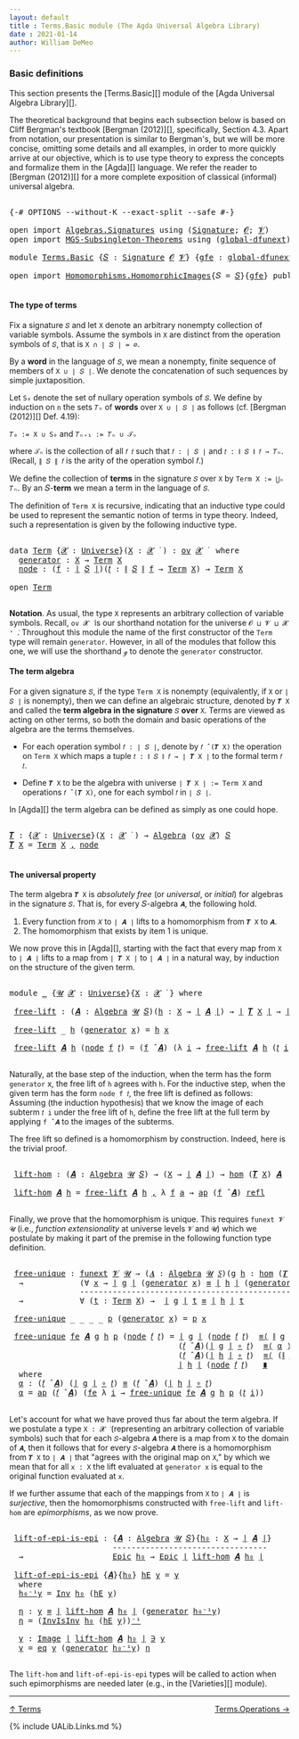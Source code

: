 ```yaml
---
layout: default
title : Terms.Basic module (The Agda Universal Algebra Library)
date : 2021-01-14
author: William DeMeo
---
```


### <a id="basic-definitions">Basic definitions</a>

This section presents the [Terms.Basic][] module of the [Agda Universal Algebra Library][].

The theoretical background that begins each subsection below is based on Cliff Bergman's textbook [Bergman (2012)][], specifically, Section 4.3.  Apart from notation, our presentation is similar to Bergman's, but we will be more concise, omitting some details and all examples, in order to more quickly arrive at our objective, which is to use type theory to express the concepts and formalize them in the [Agda][] language.  We refer the reader to [Bergman (2012)][] for a more complete exposition of classical (informal) universal algebra.

<pre class="Agda">

<a id="833" class="Symbol">{-#</a> <a id="837" class="Keyword">OPTIONS</a> <a id="845" class="Pragma">--without-K</a> <a id="857" class="Pragma">--exact-split</a> <a id="871" class="Pragma">--safe</a> <a id="878" class="Symbol">#-}</a>

<a id="883" class="Keyword">open</a> <a id="888" class="Keyword">import</a> <a id="895" href="Algebras.Signatures.html" class="Module">Algebras.Signatures</a> <a id="915" class="Keyword">using</a> <a id="921" class="Symbol">(</a><a id="922" href="Algebras.Signatures.html#1299" class="Function">Signature</a><a id="931" class="Symbol">;</a> <a id="933" href="Prelude.Preliminaries.html#6856" class="Generalizable">𝓞</a><a id="934" class="Symbol">;</a> <a id="936" href="Universes.html#262" class="Generalizable">𝓥</a><a id="937" class="Symbol">)</a>
<a id="939" class="Keyword">open</a> <a id="944" class="Keyword">import</a> <a id="951" href="MGS-Subsingleton-Theorems.html" class="Module">MGS-Subsingleton-Theorems</a> <a id="977" class="Keyword">using</a> <a id="983" class="Symbol">(</a><a id="984" href="MGS-Subsingleton-Theorems.html#3468" class="Function">global-dfunext</a><a id="998" class="Symbol">)</a>

<a id="1001" class="Keyword">module</a> <a id="1008" href="Terms.Basic.html" class="Module">Terms.Basic</a> <a id="1020" class="Symbol">{</a><a id="1021" href="Terms.Basic.html#1021" class="Bound">𝑆</a> <a id="1023" class="Symbol">:</a> <a id="1025" href="Algebras.Signatures.html#1299" class="Function">Signature</a> <a id="1035" href="Prelude.Preliminaries.html#6856" class="Generalizable">𝓞</a> <a id="1037" href="Universes.html#262" class="Generalizable">𝓥</a><a id="1038" class="Symbol">}</a> <a id="1040" class="Symbol">{</a><a id="1041" href="Terms.Basic.html#1041" class="Bound">gfe</a> <a id="1045" class="Symbol">:</a> <a id="1047" href="MGS-Subsingleton-Theorems.html#3468" class="Function">global-dfunext</a><a id="1061" class="Symbol">}</a> <a id="1063" class="Keyword">where</a>

<a id="1070" class="Keyword">open</a> <a id="1075" class="Keyword">import</a> <a id="1082" href="Homomorphisms.HomomorphicImages.html" class="Module">Homomorphisms.HomomorphicImages</a><a id="1113" class="Symbol">{</a><a id="1114" class="Argument">𝑆</a> <a id="1116" class="Symbol">=</a> <a id="1118" href="Terms.Basic.html#1021" class="Bound">𝑆</a><a id="1119" class="Symbol">}{</a><a id="1121" href="Terms.Basic.html#1041" class="Bound">gfe</a><a id="1124" class="Symbol">}</a> <a id="1126" class="Keyword">public</a>

</pre>

#### <a id="the-type-of-terms">The type of terms</a>

Fix a signature `𝑆` and let `X` denote an arbitrary nonempty collection of variable symbols. Assume the symbols in `X` are distinct from the operation symbols of `𝑆`, that is `X ∩ ∣ 𝑆 ∣ = ∅`.

By a **word** in the language of `𝑆`, we mean a nonempty, finite sequence of members of `X ∪ ∣ 𝑆 ∣`. We denote the concatenation of such sequences by simple juxtaposition.

Let `S₀` denote the set of nullary operation symbols of `𝑆`. We define by induction on `n` the sets `𝑇ₙ` of **words** over `X ∪ ∣ 𝑆 ∣` as follows (cf. [Bergman (2012)][] Def. 4.19):

`𝑇₀ := X ∪ S₀` and `𝑇ₙ₊₁ := 𝑇ₙ ∪ 𝒯ₙ`

where `𝒯ₙ` is the collection of all `𝑓 𝑡` such that `𝑓 : ∣ 𝑆 ∣` and `𝑡 : ∥ 𝑆 ∥ 𝑓 → 𝑇ₙ`. (Recall, `∥ 𝑆 ∥ 𝑓` is the arity of the operation symbol 𝑓.)

We define the collection of **terms** in the signature `𝑆` over `X` by `Term X := ⋃ₙ 𝑇ₙ`. By an 𝑆-**term** we mean a term in the language of `𝑆`.

The definition of `Term X` is recursive, indicating that an inductive type could be used to represent the semantic notion of terms in type theory. Indeed, such a representation is given by the following inductive type.

<pre class="Agda">

<a id="2317" class="Keyword">data</a> <a id="Term"></a><a id="2322" href="Terms.Basic.html#2322" class="Datatype">Term</a> <a id="2327" class="Symbol">{</a><a id="2328" href="Terms.Basic.html#2328" class="Bound">𝓧</a> <a id="2330" class="Symbol">:</a> <a id="2332" href="Agda.Primitive.html#423" class="Function">Universe</a><a id="2340" class="Symbol">}(</a><a id="2342" href="Terms.Basic.html#2342" class="Bound">X</a> <a id="2344" class="Symbol">:</a> <a id="2346" href="Terms.Basic.html#2328" class="Bound">𝓧</a> <a id="2348" href="Universes.html#403" class="Function Operator">̇</a> <a id="2350" class="Symbol">)</a> <a id="2352" class="Symbol">:</a> <a id="2354" href="Algebras.Products.html#1918" class="Function">ov</a> <a id="2357" href="Terms.Basic.html#2328" class="Bound">𝓧</a> <a id="2359" href="Universes.html#403" class="Function Operator">̇</a>  <a id="2362" class="Keyword">where</a>
  <a id="Term.generator"></a><a id="2370" href="Terms.Basic.html#2370" class="InductiveConstructor">generator</a> <a id="2380" class="Symbol">:</a> <a id="2382" href="Terms.Basic.html#2342" class="Bound">X</a> <a id="2384" class="Symbol">→</a> <a id="2386" href="Terms.Basic.html#2322" class="Datatype">Term</a> <a id="2391" href="Terms.Basic.html#2342" class="Bound">X</a>
  <a id="Term.node"></a><a id="2395" href="Terms.Basic.html#2395" class="InductiveConstructor">node</a> <a id="2400" class="Symbol">:</a> <a id="2402" class="Symbol">(</a><a id="2403" href="Terms.Basic.html#2403" class="Bound">f</a> <a id="2405" class="Symbol">:</a> <a id="2407" href="Prelude.Preliminaries.html#12379" class="Function Operator">∣</a> <a id="2409" href="Terms.Basic.html#1021" class="Bound">𝑆</a> <a id="2411" href="Prelude.Preliminaries.html#12379" class="Function Operator">∣</a><a id="2412" class="Symbol">)(</a><a id="2414" href="Terms.Basic.html#2414" class="Bound">𝑡</a> <a id="2416" class="Symbol">:</a> <a id="2418" href="Prelude.Preliminaries.html#12457" class="Function Operator">∥</a> <a id="2420" href="Terms.Basic.html#1021" class="Bound">𝑆</a> <a id="2422" href="Prelude.Preliminaries.html#12457" class="Function Operator">∥</a> <a id="2424" href="Terms.Basic.html#2403" class="Bound">f</a> <a id="2426" class="Symbol">→</a> <a id="2428" href="Terms.Basic.html#2322" class="Datatype">Term</a> <a id="2433" href="Terms.Basic.html#2342" class="Bound">X</a><a id="2434" class="Symbol">)</a> <a id="2436" class="Symbol">→</a> <a id="2438" href="Terms.Basic.html#2322" class="Datatype">Term</a> <a id="2443" href="Terms.Basic.html#2342" class="Bound">X</a>

<a id="2446" class="Keyword">open</a> <a id="2451" href="Terms.Basic.html#2322" class="Module">Term</a>

</pre>

**Notation**. As usual, the type `X` represents an arbitrary collection of variable symbols. Recall, `ov 𝓧 ̇` is our shorthand notation for the universe `𝓞 ⊔ 𝓥 ⊔ 𝓧 ⁺ ̇`.  Throughout this module the name of the first constructor of the `Term` type will remain `generator`. However, in all of the modules that follow this one, we will use the shorthand `ℊ` to denote the `generator` constructor.



#### <a id="the-term-algebra">The term algebra</a>

For a given signature `𝑆`, if the type `Term X` is nonempty (equivalently, if `X` or `∣ 𝑆 ∣` is nonempty), then we can define an algebraic structure, denoted by `𝑻 X` and called the **term algebra in the signature** `𝑆` **over** `X`.  Terms are viewed as acting on other terms, so both the domain and basic operations of the algebra are the terms themselves.

* For each operation symbol `𝑓 : ∣ 𝑆 ∣`, denote by `𝑓 ̂ (𝑻 X)` the operation on `Term X` which maps a tuple `𝑡 : ∥ 𝑆 ∥ 𝑓 → ∣ 𝑻 X ∣` to the formal term `𝑓 𝑡`.

* Define `𝑻 X` to be the algebra with universe `∣ 𝑻 X ∣ := Term X` and operations `𝑓 ̂ (𝑻 X)`, one for each symbol `𝑓` in `∣ 𝑆 ∣`.

In [Agda][] the term algebra can be defined as simply as one could hope.

<pre class="Agda">

<a id="𝑻"></a><a id="3657" href="Terms.Basic.html#3657" class="Function">𝑻</a> <a id="3659" class="Symbol">:</a> <a id="3661" class="Symbol">{</a><a id="3662" href="Terms.Basic.html#3662" class="Bound">𝓧</a> <a id="3664" class="Symbol">:</a> <a id="3666" href="Agda.Primitive.html#423" class="Function">Universe</a><a id="3674" class="Symbol">}(</a><a id="3676" href="Terms.Basic.html#3676" class="Bound">X</a> <a id="3678" class="Symbol">:</a> <a id="3680" href="Terms.Basic.html#3662" class="Bound">𝓧</a> <a id="3682" href="Universes.html#403" class="Function Operator">̇</a> <a id="3684" class="Symbol">)</a> <a id="3686" class="Symbol">→</a> <a id="3688" href="Algebras.Algebras.html#694" class="Function">Algebra</a> <a id="3696" class="Symbol">(</a><a id="3697" href="Algebras.Products.html#1918" class="Function">ov</a> <a id="3700" href="Terms.Basic.html#3662" class="Bound">𝓧</a><a id="3701" class="Symbol">)</a> <a id="3703" href="Terms.Basic.html#1021" class="Bound">𝑆</a>
<a id="3705" href="Terms.Basic.html#3657" class="Function">𝑻</a> <a id="3707" href="Terms.Basic.html#3707" class="Bound">X</a> <a id="3709" class="Symbol">=</a> <a id="3711" href="Terms.Basic.html#2322" class="Datatype">Term</a> <a id="3716" href="Terms.Basic.html#3707" class="Bound">X</a> <a id="3718" href="Prelude.Preliminaries.html#11707" class="InductiveConstructor Operator">,</a> <a id="3720" href="Terms.Basic.html#2395" class="InductiveConstructor">node</a>

</pre>



#### <a id="the-universal-property">The universal property</a>

The term algebra `𝑻 X` is *absolutely free* (or *universal*, or *initial*) for algebras in the signature `𝑆`. That is, for every 𝑆-algebra `𝑨`, the following hold.

1. Every function from `𝑋` to `∣ 𝑨 ∣` lifts to a homomorphism from `𝑻 X` to `𝑨`.
2. The homomorphism that exists by item 1 is unique.

We now prove this in [Agda][], starting with the fact that every map from `X` to `∣ 𝑨 ∣` lifts to a map from `∣ 𝑻 X ∣` to `∣ 𝑨 ∣` in a natural way, by induction on the structure of the given term.

<pre class="Agda">

<a id="4316" class="Keyword">module</a> <a id="4323" href="Terms.Basic.html#4323" class="Module">_</a> <a id="4325" class="Symbol">{</a><a id="4326" href="Terms.Basic.html#4326" class="Bound">𝓤</a> <a id="4328" href="Terms.Basic.html#4328" class="Bound">𝓧</a> <a id="4330" class="Symbol">:</a> <a id="4332" href="Agda.Primitive.html#423" class="Function">Universe</a><a id="4340" class="Symbol">}{</a><a id="4342" href="Terms.Basic.html#4342" class="Bound">X</a> <a id="4344" class="Symbol">:</a> <a id="4346" href="Terms.Basic.html#4328" class="Bound">𝓧</a> <a id="4348" href="Universes.html#403" class="Function Operator">̇</a> <a id="4350" class="Symbol">}</a> <a id="4352" class="Keyword">where</a>

 <a id="4360" href="Terms.Basic.html#4360" class="Function">free-lift</a> <a id="4370" class="Symbol">:</a> <a id="4372" class="Symbol">(</a><a id="4373" href="Terms.Basic.html#4373" class="Bound">𝑨</a> <a id="4375" class="Symbol">:</a> <a id="4377" href="Algebras.Algebras.html#694" class="Function">Algebra</a> <a id="4385" href="Terms.Basic.html#4326" class="Bound">𝓤</a> <a id="4387" href="Terms.Basic.html#1021" class="Bound">𝑆</a><a id="4388" class="Symbol">)(</a><a id="4390" href="Terms.Basic.html#4390" class="Bound">h</a> <a id="4392" class="Symbol">:</a> <a id="4394" href="Terms.Basic.html#4342" class="Bound">X</a> <a id="4396" class="Symbol">→</a> <a id="4398" href="Prelude.Preliminaries.html#12379" class="Function Operator">∣</a> <a id="4400" href="Terms.Basic.html#4373" class="Bound">𝑨</a> <a id="4402" href="Prelude.Preliminaries.html#12379" class="Function Operator">∣</a><a id="4403" class="Symbol">)</a> <a id="4405" class="Symbol">→</a> <a id="4407" href="Prelude.Preliminaries.html#12379" class="Function Operator">∣</a> <a id="4409" href="Terms.Basic.html#3657" class="Function">𝑻</a> <a id="4411" href="Terms.Basic.html#4342" class="Bound">X</a> <a id="4413" href="Prelude.Preliminaries.html#12379" class="Function Operator">∣</a> <a id="4415" class="Symbol">→</a> <a id="4417" href="Prelude.Preliminaries.html#12379" class="Function Operator">∣</a> <a id="4419" href="Terms.Basic.html#4373" class="Bound">𝑨</a> <a id="4421" href="Prelude.Preliminaries.html#12379" class="Function Operator">∣</a>

 <a id="4425" href="Terms.Basic.html#4360" class="Function">free-lift</a> <a id="4435" class="Symbol">_</a> <a id="4437" href="Terms.Basic.html#4437" class="Bound">h</a> <a id="4439" class="Symbol">(</a><a id="4440" href="Terms.Basic.html#2370" class="InductiveConstructor">generator</a> <a id="4450" href="Terms.Basic.html#4450" class="Bound">x</a><a id="4451" class="Symbol">)</a> <a id="4453" class="Symbol">=</a> <a id="4455" href="Terms.Basic.html#4437" class="Bound">h</a> <a id="4457" href="Terms.Basic.html#4450" class="Bound">x</a>

 <a id="4461" href="Terms.Basic.html#4360" class="Function">free-lift</a> <a id="4471" href="Terms.Basic.html#4471" class="Bound">𝑨</a> <a id="4473" href="Terms.Basic.html#4473" class="Bound">h</a> <a id="4475" class="Symbol">(</a><a id="4476" href="Terms.Basic.html#2395" class="InductiveConstructor">node</a> <a id="4481" href="Terms.Basic.html#4481" class="Bound">f</a> <a id="4483" href="Terms.Basic.html#4483" class="Bound">𝑡</a><a id="4484" class="Symbol">)</a> <a id="4486" class="Symbol">=</a> <a id="4488" class="Symbol">(</a><a id="4489" href="Terms.Basic.html#4481" class="Bound">f</a> <a id="4491" href="Algebras.Algebras.html#2991" class="Function Operator">̂</a> <a id="4493" href="Terms.Basic.html#4471" class="Bound">𝑨</a><a id="4494" class="Symbol">)</a> <a id="4496" class="Symbol">(λ</a> <a id="4499" href="Terms.Basic.html#4499" class="Bound">i</a> <a id="4501" class="Symbol">→</a> <a id="4503" href="Terms.Basic.html#4360" class="Function">free-lift</a> <a id="4513" href="Terms.Basic.html#4471" class="Bound">𝑨</a> <a id="4515" href="Terms.Basic.html#4473" class="Bound">h</a> <a id="4517" class="Symbol">(</a><a id="4518" href="Terms.Basic.html#4483" class="Bound">𝑡</a> <a id="4520" href="Terms.Basic.html#4499" class="Bound">i</a><a id="4521" class="Symbol">))</a>

</pre>

Naturally, at the base step of the induction, when the term has the form `generator`
x, the free lift of `h` agrees with `h`.  For the inductive step, when the
given term has the form `node f 𝑡`, the free lift is defined as
follows: Assuming (the induction hypothesis) that we know the image of each
subterm `𝑡 i` under the free lift of `h`, define the free lift at the
full term by applying `f ̂ 𝑨` to the images of the subterms.

The free lift so defined is a homomorphism by construction. Indeed, here is the trivial proof.

<pre class="Agda">

 <a id="5080" href="Terms.Basic.html#5080" class="Function">lift-hom</a> <a id="5089" class="Symbol">:</a> <a id="5091" class="Symbol">(</a><a id="5092" href="Terms.Basic.html#5092" class="Bound">𝑨</a> <a id="5094" class="Symbol">:</a> <a id="5096" href="Algebras.Algebras.html#694" class="Function">Algebra</a> <a id="5104" href="Terms.Basic.html#4326" class="Bound">𝓤</a> <a id="5106" href="Terms.Basic.html#1021" class="Bound">𝑆</a><a id="5107" class="Symbol">)</a> <a id="5109" class="Symbol">→</a> <a id="5111" class="Symbol">(</a><a id="5112" href="Terms.Basic.html#4342" class="Bound">X</a> <a id="5114" class="Symbol">→</a> <a id="5116" href="Prelude.Preliminaries.html#12379" class="Function Operator">∣</a> <a id="5118" href="Terms.Basic.html#5092" class="Bound">𝑨</a> <a id="5120" href="Prelude.Preliminaries.html#12379" class="Function Operator">∣</a><a id="5121" class="Symbol">)</a> <a id="5123" class="Symbol">→</a> <a id="5125" href="Homomorphisms.Basic.html#2270" class="Function">hom</a> <a id="5129" class="Symbol">(</a><a id="5130" href="Terms.Basic.html#3657" class="Function">𝑻</a> <a id="5132" href="Terms.Basic.html#4342" class="Bound">X</a><a id="5133" class="Symbol">)</a> <a id="5135" href="Terms.Basic.html#5092" class="Bound">𝑨</a>

 <a id="5139" href="Terms.Basic.html#5080" class="Function">lift-hom</a> <a id="5148" href="Terms.Basic.html#5148" class="Bound">𝑨</a> <a id="5150" href="Terms.Basic.html#5150" class="Bound">h</a> <a id="5152" class="Symbol">=</a> <a id="5154" href="Terms.Basic.html#4360" class="Function">free-lift</a> <a id="5164" href="Terms.Basic.html#5148" class="Bound">𝑨</a> <a id="5166" href="Terms.Basic.html#5150" class="Bound">h</a> <a id="5168" href="Prelude.Preliminaries.html#11707" class="InductiveConstructor Operator">,</a> <a id="5170" class="Symbol">λ</a> <a id="5172" href="Terms.Basic.html#5172" class="Bound">f</a> <a id="5174" href="Terms.Basic.html#5174" class="Bound">a</a> <a id="5176" class="Symbol">→</a> <a id="5178" href="MGS-MLTT.html#6613" class="Function">ap</a> <a id="5181" class="Symbol">(</a><a id="5182" href="Terms.Basic.html#5172" class="Bound">f</a> <a id="5184" href="Algebras.Algebras.html#2991" class="Function Operator">̂</a> <a id="5186" href="Terms.Basic.html#5148" class="Bound">𝑨</a><a id="5187" class="Symbol">)</a> <a id="5189" href="Identity-Type.html#162" class="InductiveConstructor">refl</a>

</pre>

Finally, we prove that the homomorphism is unique.  This requires `funext 𝓥 𝓤` (i.e., *function extensionality* at universe levels `𝓥` and `𝓤`) which we postulate by making it part of the premise in the following function type definition.

<pre class="Agda">

 <a id="5462" href="Terms.Basic.html#5462" class="Function">free-unique</a> <a id="5474" class="Symbol">:</a> <a id="5476" href="MGS-FunExt-from-Univalence.html#393" class="Function">funext</a> <a id="5483" href="Terms.Basic.html#1037" class="Bound">𝓥</a> <a id="5485" href="Terms.Basic.html#4326" class="Bound">𝓤</a> <a id="5487" class="Symbol">→</a> <a id="5489" class="Symbol">(</a><a id="5490" href="Terms.Basic.html#5490" class="Bound">𝑨</a> <a id="5492" class="Symbol">:</a> <a id="5494" href="Algebras.Algebras.html#694" class="Function">Algebra</a> <a id="5502" href="Terms.Basic.html#4326" class="Bound">𝓤</a> <a id="5504" href="Terms.Basic.html#1021" class="Bound">𝑆</a><a id="5505" class="Symbol">)(</a><a id="5507" href="Terms.Basic.html#5507" class="Bound">g</a> <a id="5509" href="Terms.Basic.html#5509" class="Bound">h</a> <a id="5511" class="Symbol">:</a> <a id="5513" href="Homomorphisms.Basic.html#2270" class="Function">hom</a> <a id="5517" class="Symbol">(</a><a id="5518" href="Terms.Basic.html#3657" class="Function">𝑻</a> <a id="5520" href="Terms.Basic.html#4342" class="Bound">X</a><a id="5521" class="Symbol">)</a> <a id="5523" href="Terms.Basic.html#5490" class="Bound">𝑨</a><a id="5524" class="Symbol">)</a>
  <a id="5528" class="Symbol">→</a>            <a id="5541" class="Symbol">(∀</a> <a id="5544" href="Terms.Basic.html#5544" class="Bound">x</a> <a id="5546" class="Symbol">→</a> <a id="5548" href="Prelude.Preliminaries.html#12379" class="Function Operator">∣</a> <a id="5550" href="Terms.Basic.html#5507" class="Bound">g</a> <a id="5552" href="Prelude.Preliminaries.html#12379" class="Function Operator">∣</a> <a id="5554" class="Symbol">(</a><a id="5555" href="Terms.Basic.html#2370" class="InductiveConstructor">generator</a> <a id="5565" href="Terms.Basic.html#5544" class="Bound">x</a><a id="5566" class="Symbol">)</a> <a id="5568" href="Prelude.Equality.html#2570" class="Datatype Operator">≡</a> <a id="5570" href="Prelude.Preliminaries.html#12379" class="Function Operator">∣</a> <a id="5572" href="Terms.Basic.html#5509" class="Bound">h</a> <a id="5574" href="Prelude.Preliminaries.html#12379" class="Function Operator">∣</a> <a id="5576" class="Symbol">(</a><a id="5577" href="Terms.Basic.html#2370" class="InductiveConstructor">generator</a> <a id="5587" href="Terms.Basic.html#5544" class="Bound">x</a><a id="5588" class="Symbol">))</a>
               <a id="5606" class="Comment">----------------------------------------------------</a>
  <a id="5661" class="Symbol">→</a>            <a id="5674" class="Symbol">∀</a> <a id="5676" class="Symbol">(</a><a id="5677" href="Terms.Basic.html#5677" class="Bound">t</a> <a id="5679" class="Symbol">:</a> <a id="5681" href="Terms.Basic.html#2322" class="Datatype">Term</a> <a id="5686" href="Terms.Basic.html#4342" class="Bound">X</a><a id="5687" class="Symbol">)</a> <a id="5689" class="Symbol">→</a>  <a id="5692" href="Prelude.Preliminaries.html#12379" class="Function Operator">∣</a> <a id="5694" href="Terms.Basic.html#5507" class="Bound">g</a> <a id="5696" href="Prelude.Preliminaries.html#12379" class="Function Operator">∣</a> <a id="5698" href="Terms.Basic.html#5677" class="Bound">t</a> <a id="5700" href="Prelude.Equality.html#2570" class="Datatype Operator">≡</a> <a id="5702" href="Prelude.Preliminaries.html#12379" class="Function Operator">∣</a> <a id="5704" href="Terms.Basic.html#5509" class="Bound">h</a> <a id="5706" href="Prelude.Preliminaries.html#12379" class="Function Operator">∣</a> <a id="5708" href="Terms.Basic.html#5677" class="Bound">t</a>

 <a id="5712" href="Terms.Basic.html#5462" class="Function">free-unique</a> <a id="5724" class="Symbol">_</a> <a id="5726" class="Symbol">_</a> <a id="5728" class="Symbol">_</a> <a id="5730" class="Symbol">_</a> <a id="5732" href="Terms.Basic.html#5732" class="Bound">p</a> <a id="5734" class="Symbol">(</a><a id="5735" href="Terms.Basic.html#2370" class="InductiveConstructor">generator</a> <a id="5745" href="Terms.Basic.html#5745" class="Bound">x</a><a id="5746" class="Symbol">)</a> <a id="5748" class="Symbol">=</a> <a id="5750" href="Terms.Basic.html#5732" class="Bound">p</a> <a id="5752" href="Terms.Basic.html#5745" class="Bound">x</a>

 <a id="5756" href="Terms.Basic.html#5462" class="Function">free-unique</a> <a id="5768" href="Terms.Basic.html#5768" class="Bound">fe</a> <a id="5771" href="Terms.Basic.html#5771" class="Bound">𝑨</a> <a id="5773" href="Terms.Basic.html#5773" class="Bound">g</a> <a id="5775" href="Terms.Basic.html#5775" class="Bound">h</a> <a id="5777" href="Terms.Basic.html#5777" class="Bound">p</a> <a id="5779" class="Symbol">(</a><a id="5780" href="Terms.Basic.html#2395" class="InductiveConstructor">node</a> <a id="5785" href="Terms.Basic.html#5785" class="Bound">𝑓</a> <a id="5787" href="Terms.Basic.html#5787" class="Bound">𝑡</a><a id="5788" class="Symbol">)</a> <a id="5790" class="Symbol">=</a> <a id="5792" href="Prelude.Preliminaries.html#12379" class="Function Operator">∣</a> <a id="5794" href="Terms.Basic.html#5773" class="Bound">g</a> <a id="5796" href="Prelude.Preliminaries.html#12379" class="Function Operator">∣</a> <a id="5798" class="Symbol">(</a><a id="5799" href="Terms.Basic.html#2395" class="InductiveConstructor">node</a> <a id="5804" href="Terms.Basic.html#5785" class="Bound">𝑓</a> <a id="5806" href="Terms.Basic.html#5787" class="Bound">𝑡</a><a id="5807" class="Symbol">)</a>  <a id="5810" href="MGS-MLTT.html#5997" class="Function Operator">≡⟨</a> <a id="5813" href="Prelude.Preliminaries.html#12457" class="Function Operator">∥</a> <a id="5815" href="Terms.Basic.html#5773" class="Bound">g</a> <a id="5817" href="Prelude.Preliminaries.html#12457" class="Function Operator">∥</a> <a id="5819" href="Terms.Basic.html#5785" class="Bound">𝑓</a> <a id="5821" href="Terms.Basic.html#5787" class="Bound">𝑡</a> <a id="5823" href="MGS-MLTT.html#5997" class="Function Operator">⟩</a>
                                    <a id="5861" class="Symbol">(</a><a id="5862" href="Terms.Basic.html#5785" class="Bound">𝑓</a> <a id="5864" href="Algebras.Algebras.html#2991" class="Function Operator">̂</a> <a id="5866" href="Terms.Basic.html#5771" class="Bound">𝑨</a><a id="5867" class="Symbol">)(</a><a id="5869" href="Prelude.Preliminaries.html#12379" class="Function Operator">∣</a> <a id="5871" href="Terms.Basic.html#5773" class="Bound">g</a> <a id="5873" href="Prelude.Preliminaries.html#12379" class="Function Operator">∣</a> <a id="5875" href="MGS-MLTT.html#3813" class="Function Operator">∘</a> <a id="5877" href="Terms.Basic.html#5787" class="Bound">𝑡</a><a id="5878" class="Symbol">)</a>  <a id="5881" href="MGS-MLTT.html#5997" class="Function Operator">≡⟨</a> <a id="5884" href="Terms.Basic.html#6030" class="Function">α</a> <a id="5886" href="MGS-MLTT.html#5997" class="Function Operator">⟩</a>
                                    <a id="5924" class="Symbol">(</a><a id="5925" href="Terms.Basic.html#5785" class="Bound">𝑓</a> <a id="5927" href="Algebras.Algebras.html#2991" class="Function Operator">̂</a> <a id="5929" href="Terms.Basic.html#5771" class="Bound">𝑨</a><a id="5930" class="Symbol">)(</a><a id="5932" href="Prelude.Preliminaries.html#12379" class="Function Operator">∣</a> <a id="5934" href="Terms.Basic.html#5775" class="Bound">h</a> <a id="5936" href="Prelude.Preliminaries.html#12379" class="Function Operator">∣</a> <a id="5938" href="MGS-MLTT.html#3813" class="Function Operator">∘</a> <a id="5940" href="Terms.Basic.html#5787" class="Bound">𝑡</a><a id="5941" class="Symbol">)</a>  <a id="5944" href="MGS-MLTT.html#5997" class="Function Operator">≡⟨</a> <a id="5947" class="Symbol">(</a><a id="5948" href="Prelude.Preliminaries.html#12457" class="Function Operator">∥</a> <a id="5950" href="Terms.Basic.html#5775" class="Bound">h</a> <a id="5952" href="Prelude.Preliminaries.html#12457" class="Function Operator">∥</a> <a id="5954" href="Terms.Basic.html#5785" class="Bound">𝑓</a> <a id="5956" href="Terms.Basic.html#5787" class="Bound">𝑡</a><a id="5957" class="Symbol">)</a><a id="5958" href="MGS-MLTT.html#6125" class="Function Operator">⁻¹</a> <a id="5961" href="MGS-MLTT.html#5997" class="Function Operator">⟩</a>
                                    <a id="5999" href="Prelude.Preliminaries.html#12379" class="Function Operator">∣</a> <a id="6001" href="Terms.Basic.html#5775" class="Bound">h</a> <a id="6003" href="Prelude.Preliminaries.html#12379" class="Function Operator">∣</a> <a id="6005" class="Symbol">(</a><a id="6006" href="Terms.Basic.html#2395" class="InductiveConstructor">node</a> <a id="6011" href="Terms.Basic.html#5785" class="Bound">𝑓</a> <a id="6013" href="Terms.Basic.html#5787" class="Bound">𝑡</a><a id="6014" class="Symbol">)</a>   <a id="6018" href="MGS-MLTT.html#6079" class="Function Operator">∎</a>
  <a id="6022" class="Keyword">where</a>
  <a id="6030" href="Terms.Basic.html#6030" class="Function">α</a> <a id="6032" class="Symbol">:</a> <a id="6034" class="Symbol">(</a><a id="6035" href="Terms.Basic.html#5785" class="Bound">𝑓</a> <a id="6037" href="Algebras.Algebras.html#2991" class="Function Operator">̂</a> <a id="6039" href="Terms.Basic.html#5771" class="Bound">𝑨</a><a id="6040" class="Symbol">)</a> <a id="6042" class="Symbol">(</a><a id="6043" href="Prelude.Preliminaries.html#12379" class="Function Operator">∣</a> <a id="6045" href="Terms.Basic.html#5773" class="Bound">g</a> <a id="6047" href="Prelude.Preliminaries.html#12379" class="Function Operator">∣</a> <a id="6049" href="MGS-MLTT.html#3813" class="Function Operator">∘</a> <a id="6051" href="Terms.Basic.html#5787" class="Bound">𝑡</a><a id="6052" class="Symbol">)</a> <a id="6054" href="Prelude.Equality.html#2570" class="Datatype Operator">≡</a> <a id="6056" class="Symbol">(</a><a id="6057" href="Terms.Basic.html#5785" class="Bound">𝑓</a> <a id="6059" href="Algebras.Algebras.html#2991" class="Function Operator">̂</a> <a id="6061" href="Terms.Basic.html#5771" class="Bound">𝑨</a><a id="6062" class="Symbol">)</a> <a id="6064" class="Symbol">(</a><a id="6065" href="Prelude.Preliminaries.html#12379" class="Function Operator">∣</a> <a id="6067" href="Terms.Basic.html#5775" class="Bound">h</a> <a id="6069" href="Prelude.Preliminaries.html#12379" class="Function Operator">∣</a> <a id="6071" href="MGS-MLTT.html#3813" class="Function Operator">∘</a> <a id="6073" href="Terms.Basic.html#5787" class="Bound">𝑡</a><a id="6074" class="Symbol">)</a>
  <a id="6078" href="Terms.Basic.html#6030" class="Function">α</a> <a id="6080" class="Symbol">=</a> <a id="6082" href="MGS-MLTT.html#6613" class="Function">ap</a> <a id="6085" class="Symbol">(</a><a id="6086" href="Terms.Basic.html#5785" class="Bound">𝑓</a> <a id="6088" href="Algebras.Algebras.html#2991" class="Function Operator">̂</a> <a id="6090" href="Terms.Basic.html#5771" class="Bound">𝑨</a><a id="6091" class="Symbol">)</a> <a id="6093" class="Symbol">(</a><a id="6094" href="Terms.Basic.html#5768" class="Bound">fe</a> <a id="6097" class="Symbol">λ</a> <a id="6099" href="Terms.Basic.html#6099" class="Bound">i</a> <a id="6101" class="Symbol">→</a> <a id="6103" href="Terms.Basic.html#5462" class="Function">free-unique</a> <a id="6115" href="Terms.Basic.html#5768" class="Bound">fe</a> <a id="6118" href="Terms.Basic.html#5771" class="Bound">𝑨</a> <a id="6120" href="Terms.Basic.html#5773" class="Bound">g</a> <a id="6122" href="Terms.Basic.html#5775" class="Bound">h</a> <a id="6124" href="Terms.Basic.html#5777" class="Bound">p</a> <a id="6126" class="Symbol">(</a><a id="6127" href="Terms.Basic.html#5787" class="Bound">𝑡</a> <a id="6129" href="Terms.Basic.html#6099" class="Bound">i</a><a id="6130" class="Symbol">))</a>

</pre>

Let's account for what we have proved thus far about the term algebra.  If we postulate a type `X : 𝓧 ̇` (representing an arbitrary collection of variable symbols) such that for each `𝑆`-algebra `𝑨` there is a map from `X` to the domain of `𝑨`, then it follows that for every `𝑆`-algebra `𝑨` there is a homomorphism from `𝑻 X` to `∣ 𝑨 ∣` that "agrees with the original map on `X`," by which we mean that for all `x : X` the lift evaluated at `generator x` is equal to the original function evaluated at `x`.

If we further assume that each of the mappings from `X` to `∣ 𝑨 ∣` is *surjective*, then the homomorphisms constructed with `free-lift` and `lift-hom` are *epimorphisms*, as we now prove.

<pre class="Agda">

 <a id="6859" href="Terms.Basic.html#6859" class="Function">lift-of-epi-is-epi</a> <a id="6878" class="Symbol">:</a> <a id="6880" class="Symbol">{</a><a id="6881" href="Terms.Basic.html#6881" class="Bound">𝑨</a> <a id="6883" class="Symbol">:</a> <a id="6885" href="Algebras.Algebras.html#694" class="Function">Algebra</a> <a id="6893" href="Terms.Basic.html#4326" class="Bound">𝓤</a> <a id="6895" href="Terms.Basic.html#1021" class="Bound">𝑆</a><a id="6896" class="Symbol">}{</a><a id="6898" href="Terms.Basic.html#6898" class="Bound">h₀</a> <a id="6901" class="Symbol">:</a> <a id="6903" href="Terms.Basic.html#4342" class="Bound">X</a> <a id="6905" class="Symbol">→</a> <a id="6907" href="Prelude.Preliminaries.html#12379" class="Function Operator">∣</a> <a id="6909" href="Terms.Basic.html#6881" class="Bound">𝑨</a> <a id="6911" href="Prelude.Preliminaries.html#12379" class="Function Operator">∣</a><a id="6912" class="Symbol">}</a>
                      <a id="6936" class="Comment">---------------------------------</a>
  <a id="6972" class="Symbol">→</a>                   <a id="6992" href="Prelude.Inverses.html#2304" class="Function">Epic</a> <a id="6997" href="Terms.Basic.html#6898" class="Bound">h₀</a> <a id="7000" class="Symbol">→</a> <a id="7002" href="Prelude.Inverses.html#2304" class="Function">Epic</a> <a id="7007" href="Prelude.Preliminaries.html#12379" class="Function Operator">∣</a> <a id="7009" href="Terms.Basic.html#5080" class="Function">lift-hom</a> <a id="7018" href="Terms.Basic.html#6881" class="Bound">𝑨</a> <a id="7020" href="Terms.Basic.html#6898" class="Bound">h₀</a> <a id="7023" href="Prelude.Preliminaries.html#12379" class="Function Operator">∣</a>

 <a id="7027" href="Terms.Basic.html#6859" class="Function">lift-of-epi-is-epi</a> <a id="7046" class="Symbol">{</a><a id="7047" href="Terms.Basic.html#7047" class="Bound">𝑨</a><a id="7048" class="Symbol">}{</a><a id="7050" href="Terms.Basic.html#7050" class="Bound">h₀</a><a id="7052" class="Symbol">}</a> <a id="7054" href="Terms.Basic.html#7054" class="Bound">hE</a> <a id="7057" href="Terms.Basic.html#7057" class="Bound">y</a> <a id="7059" class="Symbol">=</a> <a id="7061" href="Terms.Basic.html#7174" class="Function">γ</a>
  <a id="7065" class="Keyword">where</a>
  <a id="7073" href="Terms.Basic.html#7073" class="Function">h₀⁻¹y</a> <a id="7079" class="Symbol">=</a> <a id="7081" href="Prelude.Inverses.html#1757" class="Function">Inv</a> <a id="7085" href="Terms.Basic.html#7050" class="Bound">h₀</a> <a id="7088" class="Symbol">(</a><a id="7089" href="Terms.Basic.html#7054" class="Bound">hE</a> <a id="7092" href="Terms.Basic.html#7057" class="Bound">y</a><a id="7093" class="Symbol">)</a>

  <a id="7098" href="Terms.Basic.html#7098" class="Function">η</a> <a id="7100" class="Symbol">:</a> <a id="7102" href="Terms.Basic.html#7057" class="Bound">y</a> <a id="7104" href="Prelude.Equality.html#2570" class="Datatype Operator">≡</a> <a id="7106" href="Prelude.Preliminaries.html#12379" class="Function Operator">∣</a> <a id="7108" href="Terms.Basic.html#5080" class="Function">lift-hom</a> <a id="7117" href="Terms.Basic.html#7047" class="Bound">𝑨</a> <a id="7119" href="Terms.Basic.html#7050" class="Bound">h₀</a> <a id="7122" href="Prelude.Preliminaries.html#12379" class="Function Operator">∣</a> <a id="7124" class="Symbol">(</a><a id="7125" href="Terms.Basic.html#2370" class="InductiveConstructor">generator</a> <a id="7135" href="Terms.Basic.html#7073" class="Function">h₀⁻¹y</a><a id="7140" class="Symbol">)</a>
  <a id="7144" href="Terms.Basic.html#7098" class="Function">η</a> <a id="7146" class="Symbol">=</a> <a id="7148" class="Symbol">(</a><a id="7149" href="Prelude.Inverses.html#1949" class="Function">InvIsInv</a> <a id="7158" href="Terms.Basic.html#7050" class="Bound">h₀</a> <a id="7161" class="Symbol">(</a><a id="7162" href="Terms.Basic.html#7054" class="Bound">hE</a> <a id="7165" href="Terms.Basic.html#7057" class="Bound">y</a><a id="7166" class="Symbol">))</a><a id="7168" href="MGS-MLTT.html#6125" class="Function Operator">⁻¹</a>

  <a id="7174" href="Terms.Basic.html#7174" class="Function">γ</a> <a id="7176" class="Symbol">:</a> <a id="7178" href="Prelude.Inverses.html#694" class="Datatype Operator">Image</a> <a id="7184" href="Prelude.Preliminaries.html#12379" class="Function Operator">∣</a> <a id="7186" href="Terms.Basic.html#5080" class="Function">lift-hom</a> <a id="7195" href="Terms.Basic.html#7047" class="Bound">𝑨</a> <a id="7197" href="Terms.Basic.html#7050" class="Bound">h₀</a> <a id="7200" href="Prelude.Preliminaries.html#12379" class="Function Operator">∣</a> <a id="7202" href="Prelude.Inverses.html#694" class="Datatype Operator">∋</a> <a id="7204" href="Terms.Basic.html#7057" class="Bound">y</a>
  <a id="7208" href="Terms.Basic.html#7174" class="Function">γ</a> <a id="7210" class="Symbol">=</a> <a id="7212" href="Prelude.Inverses.html#790" class="InductiveConstructor">eq</a> <a id="7215" href="Terms.Basic.html#7057" class="Bound">y</a> <a id="7217" class="Symbol">(</a><a id="7218" href="Terms.Basic.html#2370" class="InductiveConstructor">generator</a> <a id="7228" href="Terms.Basic.html#7073" class="Function">h₀⁻¹y</a><a id="7233" class="Symbol">)</a> <a id="7235" href="Terms.Basic.html#7098" class="Function">η</a>

</pre>

The `lift-hom` and `lift-of-epi-is-epi` types will be called to action when such epimorphisms are needed later (e.g., in the [Varieties][] module).


--------------------------------------

<p></p>

[↑ Terms](Terms.html)
<span style="float:right;">[Terms.Operations →](Terms.Operations.html)</span>

{% include UALib.Links.md %}
